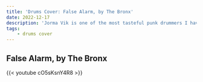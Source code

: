 ```yaml
---
title: 'Drums Cover: False Alarm, by The Bronx'
date: 2022-12-17
description: 'Jorma Vik is one of the most tasteful punk drummers I have ever heard. His drum tones are incredible and his grooves align so well with the bands he plays for that you almost forget how complicated his patterns actually are'
tags:
    - drums cover
---
```

## False Alarm, by The Bronx

{{< youtube cO5sKsnY4R8 >}}
